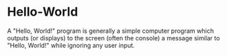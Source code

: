 # Hello-World

A "Hello, World!" program is generally a simple computer program which outputs (or displays) to the screen (often the console) a message similar to "Hello, World!" while ignoring any user input.
